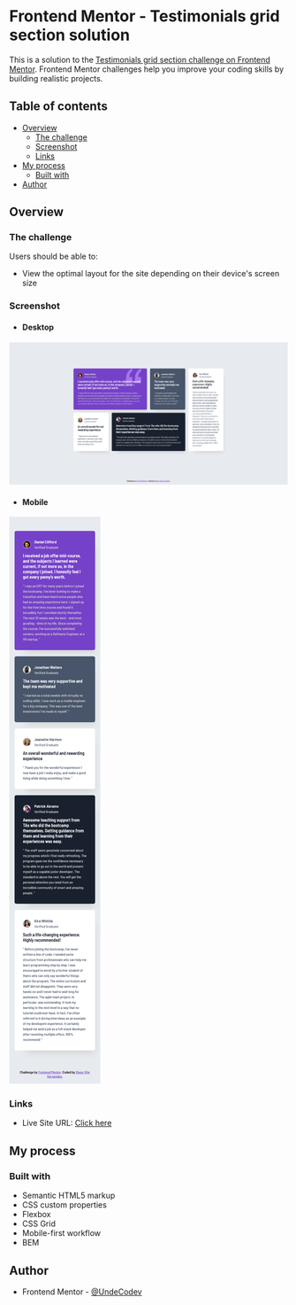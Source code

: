 # Frontend Mentor - Testimonials grid section solution

This is a solution to the [Testimonials grid section challenge on Frontend Mentor](https://www.frontendmentor.io/challenges/testimonials-grid-section-Nnw6J7Un7). Frontend Mentor challenges help you improve your coding skills by building realistic projects. 

## Table of contents

- [Overview](#overview)
  - [The challenge](#the-challenge)
  - [Screenshot](#screenshot)
  - [Links](#links)
- [My process](#my-process)
  - [Built with](#built-with)
- [Author](#author)

## Overview

### The challenge

Users should be able to:

- View the optimal layout for the site depending on their device's screen size

### Screenshot

* #### Desktop
![](./screenshots/testimonial-grid-section--desktop.png)

* #### Mobile
![](./screenshots/testimonial-grid-section--mobile.png)

### Links

- Live Site URL: [Click here](https://undecodev.github.io/frontend-mentor/testimonials-grid-section)

## My process

### Built with

- Semantic HTML5 markup
- CSS custom properties
- Flexbox
- CSS Grid
- Mobile-first workflow
- BEM

## Author

- Frontend Mentor - [@UndeCodev](https://www.frontendmentor.io/profile/UndeCodev)

